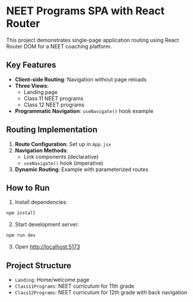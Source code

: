 # NEET Programs SPA with React Router

This project demonstrates single-page application routing using React Router DOM for a NEET coaching platform.

## Key Features

- **Client-side Routing**: Navigation without page reloads
- **Three Views**:
  - Landing page
  - Class 11 NEET programs
  - Class 12 NEET programs
- **Programmatic Navigation**: `useNavigate()` hook example

## Routing Implementation

1. **Route Configuration**: Set up in `App.jsx`
2. **Navigation Methods**:
   - Link components (declarative)
   - `useNavigate()` hook (imperative)
3. **Dynamic Routing**: Example with parameterized routes

## How to Run

1. Install dependencies:
```bash
npm install
```

2. Start development server:
```bash
npm run dev
```

3. Open [http://localhost:5173](http://localhost:5173)

## Project Structure

- `Landing`: Home/welcome page
- `Class11Programs`: NEET curriculum for 11th grade
- `Class12Programs`: NEET curriculum for 12th grade with back navigation